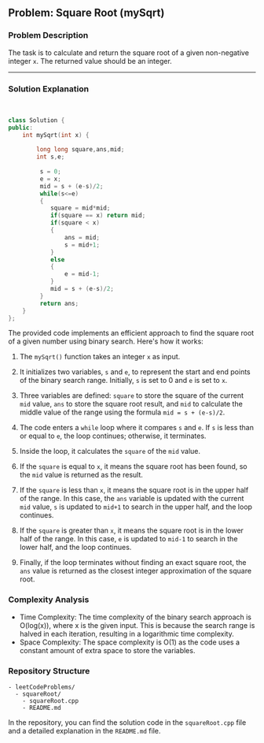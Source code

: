 
## Problem: Square Root (mySqrt)

### Problem Description
The task is to calculate and return the square root of a given non-negative integer `x`. The returned value should be an integer.

<hr>

### Solution Explanation
<br>

```cpp
class Solution {
public:
    int mySqrt(int x) {
    
        long long square,ans,mid;
        int s,e;
        
         s = 0;
         e = x;
         mid = s + (e-s)/2;
         while(s<=e)
         {
            square = mid*mid;
            if(square == x) return mid;
            if(square < x)
            {
                ans = mid;
                s = mid+1;
            }
            else
            {
                e = mid-1;
            }
            mid = s + (e-s)/2;
         }
         return ans;
    }
};
```

The provided code implements an efficient approach to find the square root of a given number using binary search. Here's how it works:

1. The `mySqrt()` function takes an integer `x` as input.

2. It initializes two variables, `s` and `e`, to represent the start and end points of the binary search range. Initially, `s` is set to 0 and `e` is set to `x`.

3. Three variables are defined: `square` to store the square of the current `mid` value, `ans` to store the square root result, and `mid` to calculate the middle value of the range using the formula `mid = s + (e-s)/2`.

4. The code enters a `while` loop where it compares `s` and `e`. If `s` is less than or equal to `e`, the loop continues; otherwise, it terminates.

5. Inside the loop, it calculates the `square` of the `mid` value.

6. If the `square` is equal to `x`, it means the square root has been found, so the `mid` value is returned as the result.

7. If the `square` is less than `x`, it means the square root is in the upper half of the range. In this case, the `ans` variable is updated with the current `mid` value, `s` is updated to `mid+1` to search in the upper half, and the loop continues.

8. If the `square` is greater than `x`, it means the square root is in the lower half of the range. In this case, `e` is updated to `mid-1` to search in the lower half, and the loop continues.

9. Finally, if the loop terminates without finding an exact square root, the `ans` value is returned as the closest integer approximation of the square root.

### Complexity Analysis

- Time Complexity: The time complexity of the binary search approach is O(log(x)), where x is the given input. This is because the search range is halved in each iteration, resulting in a logarithmic time complexity.
- Space Complexity: The space complexity is O(1) as the code uses a constant amount of extra space to store the variables.

### Repository Structure

```
- leetCodeProblems/
  - squareRoot/
    - squareRoot.cpp
    - README.md
```

In the repository, you can find the solution code in the `squareRoot.cpp` file and a detailed explanation in the `README.md` file.
